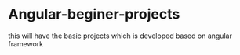 # Angular-beginer-projects
this will have the basic projects which is developed based on angular framework 

